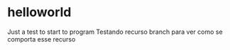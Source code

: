 # helloworld
Just a test to start to program
Testando recurso branch para ver como se comporta esse recurso

